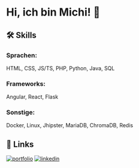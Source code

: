 # Hi, ich bin Michi! 👋


## 🛠 Skills
### Sprachen:
HTML, CSS, JS/TS, PHP, Python, Java, SQL
### Frameworks:
Angular, React, Flask
### Sonstige:
Docker, Linux, Jhipster, MariaDB, ChromaDB, Redis


## 🔗 Links
[![portfolio](https://img.shields.io/badge/my_portfolio-000?style=for-the-badge&logo=ko-fi&logoColor=white)](https://www.michael-selbertinger.de)
[![linkedin](https://img.shields.io/badge/linkedin-0A66C2?style=for-the-badge&logo=linkedin&logoColor=white)](https://www.linkedin.com/in/michael-selbertinger-259b05288)
